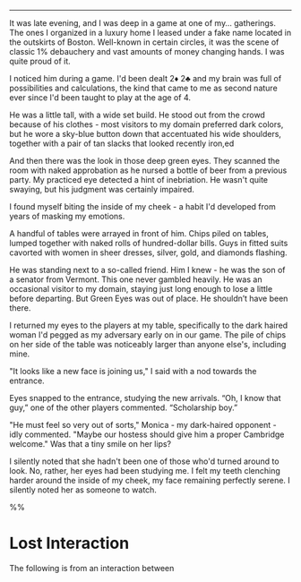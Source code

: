 

---

It was late evening, and I was deep in a game at one of my… gatherings. The ones I organized in a luxury home I leased under a fake name located in the outskirts of Boston. Well-known in certain circles, it was the scene of classic 1% debauchery and vast amounts of money changing hands. I was quite proud of it.

I noticed him during a game. I'd been dealt 2♦ 2♣ and my brain was full of possibilities and calculations, the kind that came to me as second nature ever since I'd been taught to play at the age of 4. 

He was a little tall, with a wide set build. He stood out from the crowd because of his clothes - most visitors to my domain preferred dark colors, but he wore a sky-blue button down that accentuated his wide shoulders, together with a pair of tan slacks that looked recently iron,ed

And then there was the look in those deep green eyes. They scanned the room with naked approbation as he nursed a bottle of beer from a previous party. My practiced eye detected a hint of inebriation. He wasn't quite swaying, but his judgment was certainly impaired.

I found myself biting the inside of my cheek - a habit I'd developed from years of masking my emotions. 

A handful of tables were arrayed in front of him. Chips piled on tables, lumped together with naked rolls of hundred-dollar bills. Guys in fitted suits cavorted with women in sheer dresses, silver, gold, and diamonds flashing.

He was standing next to a so-called friend. Him I knew - he was the son of a senator from Vermont. This one never gambled heavily. He was an occasional visitor to my domain, staying just long enough to lose a little before departing. But Green Eyes was out of place. He shouldn’t have been there. 

I returned my eyes to the players at my table, specifically to the dark haired woman I'd pegged as my adversary early on in our game. The pile of chips on her side of the table was noticeably larger than anyone else's, including mine.

"It looks like a new face is joining us," I said with a nod towards the entrance.

Eyes snapped to the entrance, studying the new arrivals. “Oh, I know that guy,” one of the other players commented. “Scholarship boy.”

"He must feel so very out of sorts," Monica - my dark-haired opponent - idly commented. "Maybe our hostess should give him a proper Cambridge welcome." Was that a tiny smile on her lips?

I silently noted that she hadn't been one of those who'd turned around to look. No, rather, her eyes had been studying me. I felt my teeth clenching harder around the inside of my cheek, my face remaining perfectly serene. I silently noted her as someone to watch.

%%
# Lost Interaction
The following is from an interaction between 